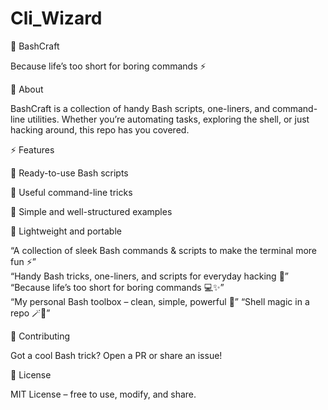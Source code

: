 # Cli_Wizard

🐚 BashCraft

Because life’s too short for boring commands ⚡

📌 About

BashCraft is a collection of handy Bash scripts, one-liners, and command-line utilities.
Whether you’re automating tasks, exploring the shell, or just hacking around, this repo has you covered.

⚡ Features

🔧 Ready-to-use Bash scripts

🐚 Useful command-line tricks

📂 Simple and well-structured examples

🚀 Lightweight and portable

“A collection of sleek Bash commands &amp; scripts to make the terminal more fun ⚡”  
“Handy Bash tricks, one-liners, and scripts for everyday hacking 🐚”  
“Because life’s too short for boring commands 💻✨”  
“My personal Bash toolbox – clean, simple, powerful 🔧”  “Shell magic in a repo 🪄🐚”

🤝 Contributing

Got a cool Bash trick? Open a PR or share an issue!

📜 License

MIT License – free to use, modify, and share.
